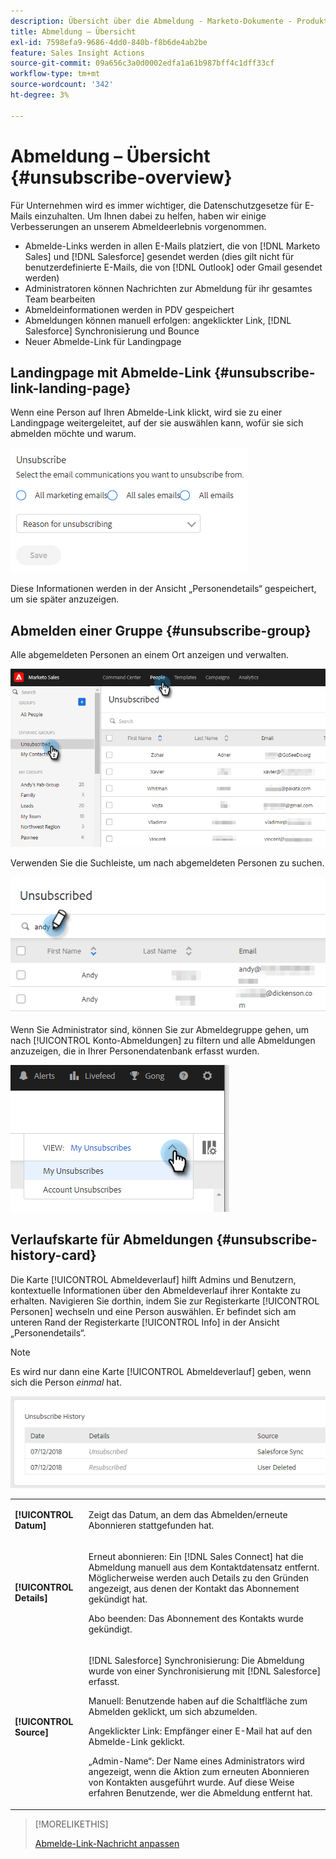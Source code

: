 ```yaml
---
description: Übersicht über die Abmeldung - Marketo-Dokumente - Produktdokumentation
title: Abmeldung – Übersicht
exl-id: 7598efa9-9686-4dd0-840b-f8b6de4ab2be
feature: Sales Insight Actions
source-git-commit: 09a656c3a0d0002edfa1a61b987bff4c1dff33cf
workflow-type: tm+mt
source-wordcount: '342'
ht-degree: 3%

---
```


# Abmeldung – Übersicht {#unsubscribe-overview}

Für Unternehmen wird es immer wichtiger, die Datenschutzgesetze für E-Mails einzuhalten. Um Ihnen dabei zu helfen, haben wir einige Verbesserungen an unserem Abmeldeerlebnis vorgenommen.

* Abmelde-Links werden in allen E-Mails platziert, die von [!DNL Marketo Sales] und [!DNL Salesforce] gesendet werden (dies gilt nicht für benutzerdefinierte E-Mails, die von [!DNL Outlook] oder Gmail gesendet werden)
* Administratoren können Nachrichten zur Abmeldung für ihr gesamtes Team bearbeiten
* Abmeldeinformationen werden in PDV gespeichert
* Abmeldungen können manuell erfolgen: angeklickter Link, [!DNL Salesforce] Synchronisierung und Bounce
* Neuer Abmelde-Link für Landingpage

## Landingpage mit Abmelde-Link {#unsubscribe-link-landing-page}

Wenn eine Person auf Ihren Abmelde-Link klickt, wird sie zu einer Landingpage weitergeleitet, auf der sie auswählen kann, wofür sie sich abmelden möchte und warum.

![](assets/unsubscribe-overview-1.png)

Diese Informationen werden in der Ansicht „Personendetails“ gespeichert, um sie später anzuzeigen.

## Abmelden einer Gruppe {#unsubscribe-group}

Alle abgemeldeten Personen an einem Ort anzeigen und verwalten.

![](assets/unsubscribe-overview-2.png)

Verwenden Sie die Suchleiste, um nach abgemeldeten Personen zu suchen.

![](assets/unsubscribe-overview-3.png)

Wenn Sie Administrator sind, können Sie zur Abmeldegruppe gehen, um nach [!UICONTROL Konto-Abmeldungen] zu filtern und alle Abmeldungen anzuzeigen, die in Ihrer Personendatenbank erfasst wurden.

![](assets/unsubscribe-overview-4.png)

## Verlaufskarte für Abmeldungen {#unsubscribe-history-card}

Die Karte [!UICONTROL Abmeldeverlauf] hilft Admins und Benutzern, kontextuelle Informationen über den Abmeldeverlauf ihrer Kontakte zu erhalten. Navigieren Sie dorthin, indem Sie zur Registerkarte [!UICONTROL Personen] wechseln und eine Person auswählen. Er befindet sich am unteren Rand der Registerkarte [!UICONTROL Info] in der Ansicht „Personendetails“.

>[!NOTE]
>
>Es wird nur dann eine Karte [!UICONTROL Abmeldeverlauf] geben, wenn sich die Person _einmal_ hat.

![](assets/unsubscribe-overview-5.png)

<table>
 <colgroup>
  <col>
  <col>
 </colgroup>
 <tbody>
  <tr>
   <td><strong>[!UICONTROL Datum]</strong></td>
   <td><p>Zeigt das Datum, an dem das Abmelden/erneute Abonnieren stattgefunden hat.</p></td>
  </tr>
  <tr>
   <td><strong>[!UICONTROL Details]</strong></td>
   <td><p>Erneut abonnieren: Ein [!DNL Sales Connect] hat die Abmeldung manuell aus dem Kontaktdatensatz entfernt. Möglicherweise werden auch Details zu den Gründen angezeigt, aus denen der Kontakt das Abonnement gekündigt hat.</p><p>Abo beenden: Das Abonnement des Kontakts wurde gekündigt.</p></td>
  </tr>
  <tr>
   <td><strong>[!UICONTROL Source]</strong></td>
   <td><p>[!DNL Salesforce] Synchronisierung: Die Abmeldung wurde von einer Synchronisierung mit [!DNL Salesforce] erfasst.</p><p>Manuell: Benutzende haben auf die Schaltfläche zum Abmelden geklickt, um sich abzumelden.</p><p>Angeklickter Link: Empfänger einer E-Mail hat auf den Abmelde-Link geklickt.</p><p>„Admin-Name“: Der Name eines Administrators wird angezeigt, wenn die Aktion zum erneuten Abonnieren von Kontakten ausgeführt wurde. Auf diese Weise erfahren Benutzende, wer die Abmeldung entfernt hat.</p></td>
  </tr>
 </tbody>
</table>

>[!MORELIKETHIS]
>
>[Abmelde-Link-Nachricht anpassen](/help/marketo/product-docs/marketo-sales-insight/actions/email/unsubscribes/customize-unsubscribe-link-message.md)
